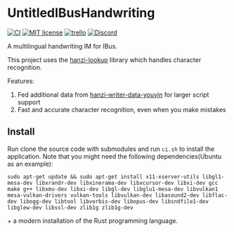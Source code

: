 # UntitledIBusHandwriting
[![CI](https://github.com/MadLadSquad/UntitledIBusHandwriting/actions/workflows/ci.yml/badge.svg)](https://github.com/MadLadSquad/UntitledIBusHandwriting/actions/workflows/ci.yml)
[![MIT license](https://img.shields.io/badge/License-MIT-blue.svg)](https://lbesson.mit-license.org/)
[![trello](https://img.shields.io/badge/Trello-UDE-blue])](https://trello.com/b/HmfuRY2K/untitleddesktop)
[![Discord](https://img.shields.io/discord/717037253292982315.svg?label=&logo=discord&logoColor=ffffff&color=7389D8&labelColor=6A7EC2)](https://discord.gg/4wgH8ZE)

A multilingual handwriting IM for IBus.

This project uses the [hanzi-lookup](https://github.com/gugray/hanzi_lookup/) library which handles character recognition.

Features:
1. Fed additional data from [hanzi-writer-data-youyin](https://github.com/MadLadSquad/hanzi-writer-data-youyin/) for larger script support
1. Fast and accurate character recognition, even when you make mistakes

## Install
Run clone the source code with submodules and run `ci.sh` to install the application. Note that you might need the following dependencies(Ubuntu as an example):
```
sudo apt-get update && sudo apt-get install x11-xserver-utils libgl1-mesa-dev libxrandr-dev libxinerama-dev libxcursor-dev libxi-dev gcc make g++ libxmu-dev libxi-dev libgl-dev libglu1-mesa-dev libvulkan1 mesa-vulkan-drivers vulkan-tools libvulkan-dev libasound2-dev libflac-dev libogg-dev libtool libvorbis-dev libopus-dev libsndfile1-dev libglew-dev libssl-dev zlib1g zlib1g-dev
```
\+ a modern installation of the Rust programming language.
